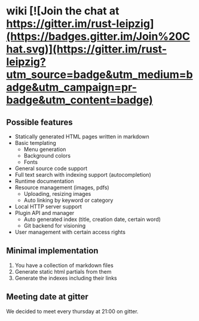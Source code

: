 # wiki [![Join the chat at https://gitter.im/rust-leipzig](https://badges.gitter.im/Join%20Chat.svg)](https://gitter.im/rust-leipzig?utm_source=badge&utm_medium=badge&utm_campaign=pr-badge&utm_content=badge)

## Possible features
- Statically generated HTML pages written in markdown
- Basic templating
    - Menu generation
    - Background colors
    - Fonts
- General source code support
- Full text search with indexing support (autocompletion)
- Runtime documentation
- Resource management (images, pdfs)
    - Uploading, resizing images
    - Auto linking by keyword or category
- Local HTTP server support
- Plugin API and manager
    - Auto generated index (title, creation date, certain word)
    - Git backend for visioning
- User management with certain access rights

## Minimal implementation
1. You have a collection of markdown files
2. Generate static html partials from them
3. Generate the indexes including their links

## Meeting date at gitter
We decided to meet every thursday at 21:00 on gitter.
